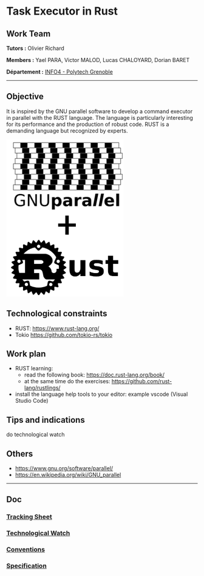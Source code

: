 # Task Executor in Rust

## Work Team

**Tutors      :** Olivier Richard

**Members     :** Yael PARA, Victor MALOD, Lucas CHALOYARD, Dorian BARET

**Département :** [INFO4 - Polytech Grenoble](https://www.polytech-grenoble.fr/menu-principal/formations/informatique-ex-ricm-/)

---
## Objective
It is inspired by the GNU parallel software to develop a command executor in parallel with the RUST language. The language is particularly interesting for its performance and the production of robust code.
RUST is a demanding language but recognized by experts.

![rust_parallel](images/illustrations/rust_parallel.png)

## Technological constraints
- RUST: https://www.rust-lang.org/
- Tokio https://github.com/tokio-rs/tokio

## Work plan
- RUST learning:
    - read the following book: https://doc.rust-lang.org/book/
    - at the same time do the exercises: https://github.com/rust-lang/rustlings/
- install the language help tools to your editor: example vscode (Visual Studio Code)

## Tips and indications
do technological watch

## Others
- https://www.gnu.org/software/parallel/
- https://en.wikipedia.org/wiki/GNU_parallel
---
## Doc
### [Tracking Sheet](tracking-sheet.md)
### [Technological Watch](technological-watch.md)
### [Conventions](conventions.md)
### [Specification](specification.md)